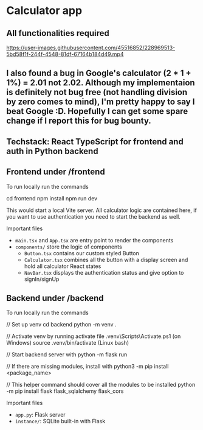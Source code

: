 # Calculator app

## All functionalities required


https://user-images.githubusercontent.com/45516852/228969513-5bd58f1f-244f-4548-81df-67164b184d49.mp4


## I also found a bug in Google's calculator (2 * 1 + 1%) = 2.01 not 2.02. Although my implementaion is definitely not bug free (not handling division by zero comes to mind), I'm pretty happy to say I beat Google :D. Hopefully I can get some spare change if I report this for bug bounty.

## Techstack: React TypeScript for frontend and auth in Python backend

## Frontend under /frontend

To run locally run the commands

cd frontend
npm install
npm run dev

This would start a local Vite server. All calculator logic are contained here,
if you want to use authentication you need to start the backend as well.

Important files

+ `main.tsx` and `App.tsx` are entry point to render the components
+ `components/` store the logic of components
  + `Button.tsx` contains our custom styled Button
  + `Calculator.tsx` combines all the button with a display screen and hold all calculator React states
  + `NavBar.tsx` displays the authentication status and give option to signIn/signUp

## Backend under /backend
To run locally run the commands

// Set up venv
cd backend
python -m venv .

// Activate venv by running activate file
.venv\Scripts\Activate.ps1   (on Windows)
source .venv/bin/activate    (Linux bash)

// Start backend server with
python -m flask run

// If there are missing modules, install with 
python3 -m pip install <package_name>

// This helper command should cover all the modules to be installed
python -m pip install flask flask_sqlalchemy flask_cors

Important files
+ `app.py`: Flask server
+ `instance/`: SQLite built-in with Flask



